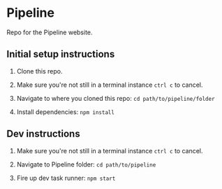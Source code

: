 # Pipeline

Repo for the Pipeline website.

## Initial setup instructions

1. Clone this repo.

2. Make sure you're not still in a terminal instance `ctrl c` to cancel.

3. Navigate to where you cloned this repo: `cd path/to/pipeline/folder`

4. Install dependencies: `npm install`


## Dev instructions

1. Make sure you're not still in a terminal instance `ctrl c` to cancel.

2. Navigate to Pipeline folder: `cd path/to/pipeline`

3. Fire up dev task runner: `npm start`
